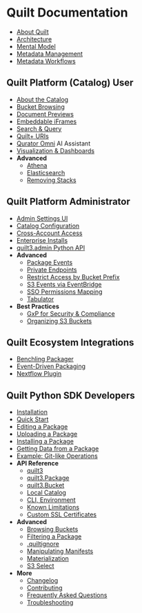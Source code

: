 # Quilt Documentation

* [About Quilt](README.md)
* [Architecture](Architecture.md)
* [Mental Model](MentalModel.md)
* [Metadata Management](Catalog/Metadata.md)
* [Metadata Workflows](advanced-features/workflows.md)

## Quilt Platform (Catalog) User

* [About the Catalog](walkthrough/working-with-the-catalog.md)
* [Bucket Browsing](Catalog/FileBrowser.md)
* [Document Previews](Catalog/Preview.md)
* [Embeddable iFrames](Catalog/Embed.md)
* [Search & Query](Catalog/SearchQuery.md)
* [Quilt+ URIs](Catalog/URI.md)
* [Qurator Omni](Catalog/Qurator.md) AI Assistant
* [Visualization & Dashboards](Catalog/VisualizationDashboards.md)
* **Advanced**
  * [Athena](advanced-features/athena.md)
  * [Elasticsearch](walkthrough/working-with-elasticsearch.md)
  * [Removing Stacks](Catalog/RemovingStacks.md)

## Quilt Platform Administrator

* [Admin Settings UI](Catalog/Admin.md)
* [Catalog Configuration](Catalog/Preferences.md)
* [Cross-Account Access](CrossAccount.md)
* [Enterprise Installs](technical-reference.md)
* [quilt3.admin Python API](api-reference/Admin.md)
* **Advanced**
  * [Package Events](advanced-features/package-events.md)
  * [Private Endpoints](advanced-features/private-endpoint-access.md)
  * [Restrict Access by Bucket Prefix](advanced-features/s3-prefix-permissions.md)
  * [S3 Events via EventBridge](EventBridge.md)
  * [SSO Permissions Mapping](advanced-features/sso-permissions.md)
  * [Tabulator](advanced-features/tabulator.md)
* **Best Practices**
  * [GxP for Security & Compliance](advanced-features/good-practice.md)
  * [Organizing S3 Buckets](advanced-features/s3-bucket-organization.md)

## Quilt Ecosystem Integrations

* [Benchling Packager](https://open.quiltdata.com/b/quilt-example/packages/examples/benchling-packager)
* [Event-Driven Packaging](advanced-features/event-driven-packaging.md)
* [Nextflow Plugin](examples/nextflow.md)

## Quilt Python SDK Developers

* [Installation](Installation.md)
* [Quick Start](Quickstart.md)
* [Editing a Package](walkthrough/editing-a-package.md)
* [Uploading a Package](walkthrough/uploading-a-package.md)
* [Installing a Package](walkthrough/installing-a-package.md)
* [Getting Data from a Package](walkthrough/getting-data-from-a-package.md)
* [Example: Git-like Operations](examples/GitLike.md)
* **API Reference**
  * [quilt3](api-reference/api.md)
  * [quilt3.Package](api-reference/Package.md)
  * [quilt3.Bucket](api-reference/Bucket.md)
  * [Local Catalog](Catalog/LocalMode.md)
  * [CLI, Environment](api-reference/cli.md)
  * [Known Limitations](api-reference/limitations.md)
  * [Custom SSL Certificates](api-reference/custom-ssl-certificates.md)
* **Advanced**
  * [Browsing Buckets](walkthrough/working-with-a-bucket.md)
  * [Filtering a Package](advanced-features/filtering-a-package.md)
  * [.quiltignore](advanced-features/.quiltignore.md)
  * [Manipulating Manifests](advanced-features/working-with-manifests.md)
  * [Materialization](advanced-features/materialization.md)
  * [S3 Select](advanced-features/s3-select.md)
* **More**
  * [Changelog](CHANGELOG.md)
  * [Contributing](CONTRIBUTING.md)
  * [Frequently Asked Questions](FAQ.md)
  * [Troubleshooting](Troubleshooting.md)
